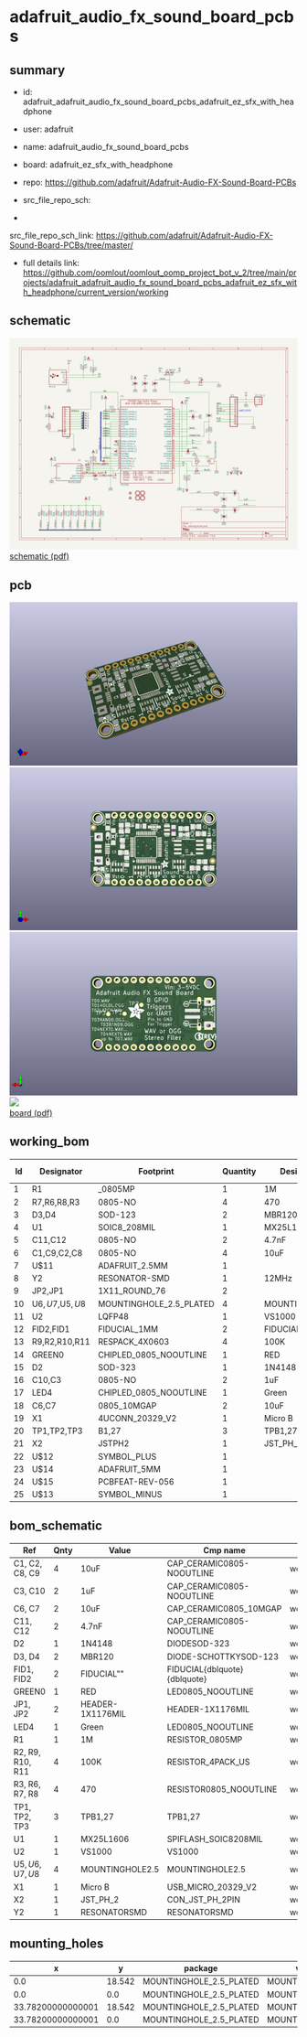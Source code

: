 # adafruit_audio_fx_sound_board_pcbs
 
## summary 
* id: adafruit_adafruit_audio_fx_sound_board_pcbs_adafruit_ez_sfx_with_headphone
* user: adafruit
* name: adafruit_audio_fx_sound_board_pcbs
* board: adafruit_ez_sfx_with_headphone
* repo: https://github.com/adafruit/Adafruit-Audio-FX-Sound-Board-PCBs



* src_file_repo_sch: 
*
 src_file_repo_sch_link: https://github.com/adafruit/Adafruit-Audio-FX-Sound-Board-PCBs/tree/master/
* full details link: https://github.com/oomlout/oomlout_oomp_project_bot_v_2/tree/main/projects/adafruit_adafruit_audio_fx_sound_board_pcbs_adafruit_ez_sfx_with_headphone/current_version/working  

## schematic  
![](working_schematic_600.png)  
[schematic (pdf)](working_schematic.pdf)  

## pcb  
![](working_3d_600.png) 
![](working_3d_front_600.png)  
![](working_3d_back_600.png)  
![](working_600.png)  
[board (pdf)](working.pdf)  

## working_bom
| Id | Designator | Footprint | Quantity | Designation | Supplier and ref |  | None | 
| --- | --- | --- | --- | --- | --- | --- | --- | 
| 1 | R1 | _0805MP | 1 | 1M |  |  | [''] | 
| 2 | R7,R6,R8,R3 | 0805-NO | 4 | 470 |  |  | [''] | 
| 3 | D3,D4 | SOD-123 | 2 | MBR120 |  |  | [''] | 
| 4 | U1 | SOIC8_208MIL | 1 |  MX25L1606 |  |  | [''] | 
| 5 | C11,C12 | 0805-NO | 2 | 4.7nF |  |  | [''] | 
| 6 | C1,C9,C2,C8 | 0805-NO | 4 | 10uF |  |  | [''] | 
| 7 | U$11 | ADAFRUIT_2.5MM | 1 |  |  |  | [''] | 
| 8 | Y2 | RESONATOR-SMD | 1 | 12MHz |  |  | [''] | 
| 9 | JP2,JP1 | 1X11_ROUND_76 | 2 |  |  |  | [''] | 
| 10 | U$6,U$7,U$5,U$8 | MOUNTINGHOLE_2.5_PLATED | 4 | MOUNTINGHOLE2.5 |  |  | [''] | 
| 11 | U2 | LQFP48 | 1 | VS1000 |  |  | [''] | 
| 12 | FID2,FID1 | FIDUCIAL_1MM | 2 | FIDUCIAL" |  |  | [''] | 
| 13 | R9,R2,R10,R11 | RESPACK_4X0603 | 4 | 100K |  |  | [''] | 
| 14 | GREEN0 | CHIPLED_0805_NOOUTLINE | 1 | RED |  |  | [''] | 
| 15 | D2 | SOD-323 | 1 | 1N4148 |  |  | [''] | 
| 16 | C10,C3 | 0805-NO | 2 | 1uF |  |  | [''] | 
| 17 | LED4 | CHIPLED_0805_NOOUTLINE | 1 | Green |  |  | [''] | 
| 18 | C6,C7 | 0805_10MGAP | 2 | 10uF |  |  | [''] | 
| 19 | X1 | 4UCONN_20329_V2 | 1 | Micro B |  |  | [''] | 
| 20 | TP1,TP2,TP3 | B1,27 | 3 | TPB1,27 |  |  | [''] | 
| 21 | X2 | JSTPH2 | 1 | JST_PH_2 |  |  | [''] | 
| 22 | U$12 | SYMBOL_PLUS | 1 |  |  |  | [''] | 
| 23 | U$14 | ADAFRUIT_5MM | 1 |  |  |  | [''] | 
| 24 | U$15 | PCBFEAT-REV-056 | 1 |  |  |  | [''] | 
| 25 | U$13 | SYMBOL_MINUS | 1 |  |  |  | [''] | 


## bom_schematic
| Ref | Qnty | Value | Cmp name | Footprint | Description | Vendor | DNP | 
| --- | --- | --- | --- | --- | --- | --- | --- | 
| C1, C2, C8, C9 | 4 | 10uF | CAP_CERAMIC0805-NOOUTLINE | working:0805-NO |  |  |  | 
| C3, C10 | 2 | 1uF | CAP_CERAMIC0805-NOOUTLINE | working:0805-NO |  |  |  | 
| C6, C7 | 2 | 10uF | CAP_CERAMIC0805_10MGAP | working:0805_10MGAP |  |  |  | 
| C11, C12 | 2 | 4.7nF | CAP_CERAMIC0805-NOOUTLINE | working:0805-NO |  |  |  | 
| D2 | 1 | 1N4148 | DIODESOD-323 | working:SOD-323 |  |  |  | 
| D3, D4 | 2 | MBR120 | DIODE-SCHOTTKYSOD-123 | working:SOD-123 |  |  |  | 
| FID1, FID2 | 2 | FIDUCIAL"" | FIDUCIAL{dblquote}{dblquote} | working:FIDUCIAL_1MM |  |  |  | 
| GREEN0 | 1 | RED | LED0805_NOOUTLINE | working:CHIPLED_0805_NOOUTLINE |  |  |  | 
| JP1, JP2 | 2 | HEADER-1X1176MIL | HEADER-1X1176MIL | working:1X11_ROUND_76 |  |  |  | 
| LED4 | 1 | Green | LED0805_NOOUTLINE | working:CHIPLED_0805_NOOUTLINE |  |  |  | 
| R1 | 1 | 1M | RESISTOR_0805MP | working:_0805MP |  |  |  | 
| R2, R9, R10, R11 | 4 | 100K | RESISTOR_4PACK_US | working:RESPACK_4X0603 |  |  |  | 
| R3, R6, R7, R8 | 4 | 470 | RESISTOR0805_NOOUTLINE | working:0805-NO |  |  |  | 
| TP1, TP2, TP3 | 3 | TPB1,27 | TPB1,27 | working:B1,27 |  |  |  | 
| U1 | 1 |  MX25L1606 | SPIFLASH_SOIC8208MIL | working:SOIC8_208MIL |  |  |  | 
| U2 | 1 | VS1000 | VS1000 | working:LQFP48 |  |  |  | 
| U$5, U$6, U$7, U$8 | 4 | MOUNTINGHOLE2.5 | MOUNTINGHOLE2.5 | working:MOUNTINGHOLE_2.5_PLATED |  |  |  | 
| X1 | 1 | Micro B | USB_MICRO_20329_V2 | working:4UCONN_20329_V2 |  |  |  | 
| X2 | 1 | JST_PH_2 | CON_JST_PH_2PIN | working:JSTPH2 |  |  |  | 
| Y2 | 1 | RESONATORSMD | RESONATORSMD | working:RESONATOR-SMD |  |  |  | 


## mounting_holes
| x | y | package | value | ref | size | 
| --- | --- | --- | --- | --- | --- | 
| 0.0 | 18.542 | MOUNTINGHOLE_2.5_PLATED | MOUNTINGHOLE2.5 | U$5 | m3 | 
| 0.0 | 0.0 | MOUNTINGHOLE_2.5_PLATED | MOUNTINGHOLE2.5 | U$6 | m3 | 
| 33.78200000000001 | 18.542 | MOUNTINGHOLE_2.5_PLATED | MOUNTINGHOLE2.5 | U$7 | m3 | 
| 33.78200000000001 | 0.0 | MOUNTINGHOLE_2.5_PLATED | MOUNTINGHOLE2.5 | U$8 | m3 | 


